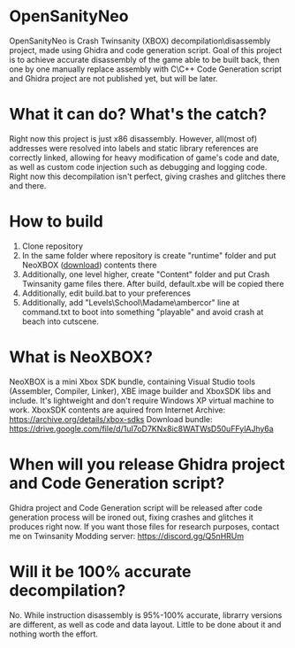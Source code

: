 # OpenSanityNeo
 
OpenSanityNeo is Crash Twinsanity (XBOX) decompilation\disassembly project, made using Ghidra and code generation script.
Goal of this project is to achieve accurate disassembly of the game able to be built back, then one by one manually replace assembly with C\C++
Code Generation script and Ghidra project are not published yet, but will be later.
# What it can do? What's the catch?

Right now this project is just x86 disassembly. However, all(most of) addresses were resolved into labels and static library references are correctly linked, allowing for heavy modification of game's code and date, as well as custom code injection such as debugging and logging code.
Right now this decompilation isn't perfect, giving crashes and glitches there and there.
# How to build

1. Clone repository
2. In the same folder where repository is create "runtime" folder and put NeoXBOX ([download](https://drive.google.com/file/d/1uI7oD7KNx8ic8WATWsD50uFFylAJhy6a)) contents there
3. Additionally, one level higher, create "Content" folder and put Crash Twinsanity game files there. After build, default.xbe will be copied there
4. Additionally, edit build.bat to your preferences
5. Additionally, add "Levels\School\Madame\ambercor" line at command.txt to boot into something "playable" and avoid crash at beach into cutscene.
# What is NeoXBOX?

NeoXBOX is a mini Xbox SDK bundle, containing Visual Studio tools (Assembler, Compiler, Linker), XBE image builder and XboxSDK libs and include.
It's lightweight and don't require Windows XP virtual machine to work.
XboxSDK contents are aquired from Internet Archive: https://archive.org/details/xbox-sdks
Download bundle: https://drive.google.com/file/d/1uI7oD7KNx8ic8WATWsD50uFFylAJhy6a
# When will you release Ghidra project and Code Generation script?

Ghidra project and Code Generation script will be released after code generation process will be ironed out, fixing crashes and glitches it produces right now.
If you want those files for research purposes, contact me on Twinsanity Modding server: https://discord.gg/Q5nHRUm
# Will it be 100% accurate decompilation?

No. While instruction disassembly is 95%-100% accurate, librarry versions are different, as well as code and data layout. Little to be done about it and nothing worth the effort.
